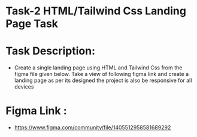 # Task-2 HTML/Tailwind Css Landing Page Task

# Task Description:

* Create a single landing page using HTML and Tailwind Css from the figma file given below. Take a view of following figma link and create a landing page as per its designed the project is also be responsive for all devices

# Figma Link : 

* https://www.figma.com/community/file/1405512958581689292
